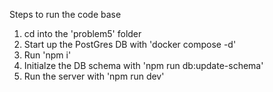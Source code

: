 Steps to run the code base

1. cd into the 'problem5' folder
2. Start up the PostGres DB with 'docker compose -d'
3. Run 'npm i'
4. Initialze the DB schema with 'npm run db:update-schema'
5. Run the server with 'npm run dev'
